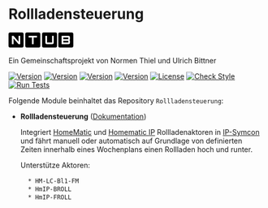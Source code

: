 # Rollladensteuerung  

[![Image](imgs/ntub_logo.png)](https://github.com/ubittner/Heizkoerperthermostatsteuerung)  

Ein Gemeinschaftsprojekt von Normen Thiel und Ulrich Bittner  

[![Version](https://img.shields.io/badge/Symcon_Version-5.2>-red.svg)](https://www.symcon.de/service/dokumentation/entwicklerbereich/sdk-tools/sdk-php/)
[![Version](https://img.shields.io/badge/Module_Version-1.00-blue.svg)]()
[![Version](https://img.shields.io/badge/Module_Build-7-blue.svg)]()
[![Version](https://img.shields.io/badge/Code-PHP-blue.svg)]()
[![License](https://img.shields.io/badge/License-CC%20BY--NC--SA%204.0-green.svg)](https://creativecommons.org/licenses/by-nc-sa/4.0/)
[![Check Style](https://github.com/ubittner/Rollladensteuerung/workflows/Check%20Style/badge.svg)](https://github.com/ubittner/Rollladensteuerung/actions)
[![Run Tests](https://github.com/ubittner/Rollladensteuerung/workflows/Run%20Tests/badge.svg)](https://github.com/ubittner/Rollladensteuerung/actions)  

Folgende Module beinhaltet das Repository `Rollladensteuerung`:  

- __Rollladensteuerung__ ([Dokumentation](Rollladensteuerung))  

	Integriert [HomeMatic](https://www.eq-3.de/produkte/homematic/rolllaeden-und-markisen.html) und [Homematic IP](https://www.homematic-ip.com/produkte/rolllaeden-jalousien-und-markisen.html) Rollladenaktoren in [IP-Symcon](https://www.symcon.de) und fährt manuell oder automatisch auf Grundlage von definierten Zeiten innerhalb eines Wochenplans einen Rollladen hoch und runter.  
	
	Unterstütze Aktoren:  
    
        * HM-LC-Bl1-FM
        * HmIP-BROLL
        * HmIP-FROLL